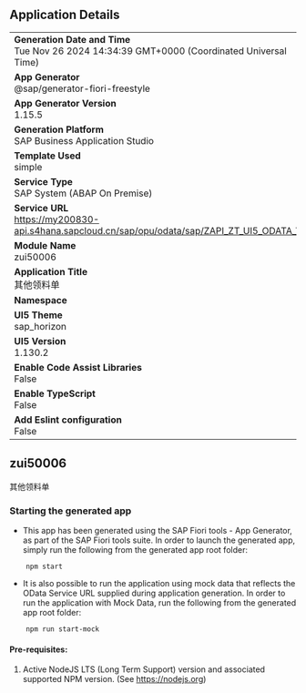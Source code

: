 ## Application Details
|               |
| ------------- |
|**Generation Date and Time**<br>Tue Nov 26 2024 14:34:39 GMT+0000 (Coordinated Universal Time)|
|**App Generator**<br>@sap/generator-fiori-freestyle|
|**App Generator Version**<br>1.15.5|
|**Generation Platform**<br>SAP Business Application Studio|
|**Template Used**<br>simple|
|**Service Type**<br>SAP System (ABAP On Premise)|
|**Service URL**<br>https://my200830-api.s4hana.sapcloud.cn/sap/opu/odata/sap/ZAPI_ZT_UI5_ODATA_V2|
|**Module Name**<br>zui50006|
|**Application Title**<br>其他领料单|
|**Namespace**<br>|
|**UI5 Theme**<br>sap_horizon|
|**UI5 Version**<br>1.130.2|
|**Enable Code Assist Libraries**<br>False|
|**Enable TypeScript**<br>False|
|**Add Eslint configuration**<br>False|

## zui50006

其他领料单

### Starting the generated app

-   This app has been generated using the SAP Fiori tools - App Generator, as part of the SAP Fiori tools suite.  In order to launch the generated app, simply run the following from the generated app root folder:

```
    npm start
```

- It is also possible to run the application using mock data that reflects the OData Service URL supplied during application generation.  In order to run the application with Mock Data, run the following from the generated app root folder:

```
    npm run start-mock
```

#### Pre-requisites:

1. Active NodeJS LTS (Long Term Support) version and associated supported NPM version.  (See https://nodejs.org)



